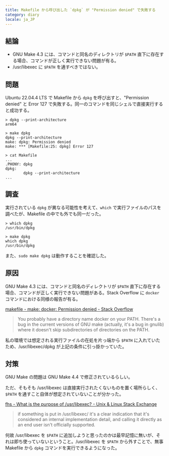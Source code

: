 ```yaml
---
title: Makefile から呼び出した `dpkg` が "Permission denied" で失敗する
category: diary
locale: ja_JP
---
```


## 結論

- GNU Make 4.3 には、コマンドと同名のディレクトリが `$PATH` 直下に存在する場合、コマンドが正しく実行できない問題が有る。
- /usr/libexec に `$PATH` を通すべきではない。

## 問題

Ubuntu 22.04.4 LTS で Makefile から `dpkg` を呼び出すと、"Permission denied" と Error 127 で失敗する。同一のコマンドを同じシェルで直接実行すると成功する。

```shell
> dpkg --print-architecture
arm64

> make dpkg
dpkg --print-architecture
make: dpkg: Permission denied
make: *** [Makefile:25: dpkg] Error 127

> cat Makefile
...
.PHONY: dpkg
dpkg:
        dpkg --print-architecture
...
```

## 調査

実行されている `dpkg` が異なる可能性を考えて、`which` で実行ファイルのパスを調べたが、Makefile の中でも外でも同一だった。

```shell
> which dpkg
/usr/bin/dpkg

> make dpkg
which dpkg
/usr/bin/dpkg
```

また、`sudo make dpkg` は動作することを確認した。

## 原因

GNU Make 4.3 には、コマンドと同名のディレクトリが `$PATH` 直下に存在する場合、コマンドが正しく実行できない問題がある。Stack Overflow に `docker` コマンドにおける同様の報告が有る。

[makefile - make: docker: Permission denied - Stack Overflow](https://stackoverflow.com/a/72646736/13474335)

> You probably have a directory name docker on your PATH. There's a bug in the current versions of GNU make (actually, it's a bug in gnulib) where it doesn't skip subdirectories of directories on the PATH.

私の環境では想定される実行ファイルの在処を片っ端から `$PATH` に入れていたため、/usr/libexec/dpkg が上記の条件に引っ掛かっていた。

## 対策

GNU Make の問題は GNU Make 4.4 で修正されているらしい。

ただ、そもそも /usr/libexec は直接実行されたくないものを置く場所らしく、`$PATH` を通すこと自体が想定されていないことが分かった。

[fhs - What is the purpose of /usr/libexec? - Unix &amp; Linux Stack Exchange](https://unix.stackexchange.com/a/386015)

> if something is put in /usr/libexec/ it's a clear indication that it's considered an internal implementation detail, and calling it directly as an end user isn't officially supported.

何故 /usr/libexec を `$PATH` に追加しようと思ったのかは最早記憶に無いが、それは即ち使っていないということ。/usr/libexec を `$PATH` から外すことで、無事 Makefile から `dpkg` コマンドを実行できるようになった。